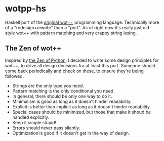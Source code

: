 # wotpp-hs
Haskell port of the [original wot++](https://github.com/wotpp/wotpp) programming
language. Technically more of a "redesign+rewrite" than a "port". As of right now it's really just
old-style wot++ with pattern matching and very crappy string lexing.

## The Zen of wot++
Inspired by [the Zen of Python](https://www.python.org/dev/peps/pep-0020/), I decided to write some
design principles for wot++, to drive all design decisions for at least this port. Someone should
come back periodically and check on these, to ensure they're being followed.

* Strings are the only type you need.
* Pattern matching is the only conditional you need.
* In general, there should be only one way to do it.
* Minimalism is good as long as it doesn't hinder readability.
* Explicit is better than implicit as long as it doesn't hinder readability.
* Special cases should be minimized, but those that make it shoud be handled explicitly.
* Keep it simple stupid!
* Errors should never pass silently.
* Optimization is good if it doesn't get in the way of design.

